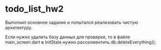 # todo_list_hw2

Выполнил основное задание и попытался реализовать чистую архитектуру.

Если нужно удалить базу данных для проверки, то в файле main_screen.dart в InitState нужно расскоментить db.deleteEverything();
